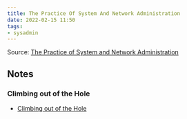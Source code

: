 ```yaml
---
title: The Practice Of System And Network Administration
date: 2022-02-15 11:50
tags:
- sysadmin
---
```


Source: [The Practice of System and Network Administration](http://everythingsysadmin.com/books.html)

## Notes

### Climbing out of the Hole

* [Climbing out of the Hole](20220215115304-climbing-out-of-the-hole.md)

